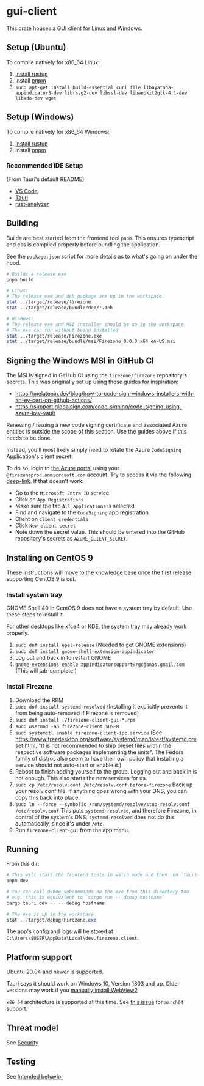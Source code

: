 # gui-client

This crate houses a GUI client for Linux and Windows.

## Setup (Ubuntu)

To compile natively for x86_64 Linux:

1. [Install rustup](https://rustup.rs/)
1. Install [pnpm](https://pnpm.io/installation)
1. `sudo apt-get install build-essential curl file libayatana-appindicator3-dev librsvg2-dev libssl-dev libwebkit2gtk-4.1-dev libxdo-dev wget`

## Setup (Windows)

To compile natively for x86_64 Windows:

1. [Install rustup](https://rustup.rs/)
1. Install [pnpm](https://pnpm.io/installation)

### Recommended IDE Setup

(From Tauri's default README)

- [VS Code](https://code.visualstudio.com/)
- [Tauri](https://marketplace.visualstudio.com/items?itemName=tauri-apps.tauri-vscode)
- [rust-analyzer](https://marketplace.visualstudio.com/items?itemName=rust-lang.rust-analyzer)

## Building

Builds are best started from the frontend tool `pnpm`. This ensures typescript
and css is compiled properly before bundling the application.

See the [`package.json`](./package.json) script for more details as to what's
going on under the hood.

```bash
# Builds a release exe
pnpm build

# Linux:
# The release exe and deb package are up in the workspace.
stat ../target/release/firezone
stat ../target/release/bundle/deb/*.deb

# Windows:
# The release exe and MSI installer should be up in the workspace.
# The exe can run without being installed
stat ../target/release/Firezone.exe
stat ../target/release/bundle/msi/Firezone_0.0.0_x64_en-US.msi
```

## Signing the Windows MSI in GitHub CI

The MSI is signed in GitHub CI using the `firezone/firezone` repository's
secrets. This was originally set up using these guides for inspiration:

- https://melatonin.dev/blog/how-to-code-sign-windows-installers-with-an-ev-cert-on-github-actions/
- https://support.globalsign.com/code-signing/code-signing-using-azure-key-vault

Renewing / issuing a new code signing certificate and associated Azure entities is outside the scope of this section. Use the guides above if this needs to be done.

Instead, you'll most likely simply need to rotate the Azure `CodeSigning` Application's client secret.

To do so, login to [the Azure portal](https://portal.azure.com) using your `@firezoneprod.onmicrosoft.com` account.
Try to access it via the following [deep-link](https://portal.azure.com/#view/Microsoft_AAD_RegisteredApps/ApplicationMenuBlade/~/Credentials/appId/51da0daa-39dd-4890-9018-e02609efc9c8).
If that doesn't work:



- Go to the `Microsoft Entra ID` service
- Click on `App Registrations`
- Make sure the tab `All applications` is selected
- Find and navigate to the `CodeSigning` app registration
- Client on `client credentials`
- Click `New client secret`
- Note down the secret value. This should be entered into the GitHub repository's secrets as `AZURE_CLIENT_SECRET`.

## Installing on CentOS 9

These instructions will move to the knowledge base once the first release supporting CentOS 9 is cut.

### Install system tray

GNOME Shell 40 in CentOS 9 does not have a system tray by default. Use these steps to install it.

For other desktops like xfce4 or KDE, the system tray may already work properly.

1. `sudo dnf install epel-release` (Needed to get GNOME extensions)
2. `sudo dnf install gnome-shell-extension-appindicator`
3. Log out and back in to restart GNOME
4. `gnome-extensions enable appindicatorsupport@rgcjonas.gmail.com` (This will tab-complete.)

### Install Firezone

1. Download the RPM
2. `sudo dnf install systemd-resolved` (Installing it explicitly prevents it from being auto-removed if Firezone is removed)
3. `sudo dnf install ./firezone-client-gui-*.rpm`
4. `sudo usermod -aG firezone-client $USER`
5. `sudo systemctl enable firezone-client-ipc.service` (See https://www.freedesktop.org/software/systemd/man/latest/systemd.preset.html, "It is not recommended to ship preset files within the respective software packages implementing the units". The Fedora family of distros also seem to have their own policy that installing a service should not auto-start or enable it.)
6. Reboot to finish adding yourself to the group. Logging out and back in is not enough. This also starts the new services for us.
7. `sudo cp /etc/resolv.conf /etc/resolv.conf.before-firezone` Back up your resolv.conf file. If anything goes wrong with your DNS, you can copy this back into place.
8. `sudo ln --force --symbolic /run/systemd/resolve/stub-resolv.conf /etc/resolv.conf` This puts `systemd-resolved`, and therefore Firezone, in control of the system's DNS. `systemd-resolved` does not do this automatically, since it's under `/etc`.
9. Run `firezone-client-gui` from the app menu.

## Running

From this dir:

```powershell
# This will start the frontend tools in watch mode and then run `tauri dev`
pnpm dev

# You can call debug subcommands on the exe from this directory too
# e.g. this is equivalent to `cargo run -- debug hostname`
cargo tauri dev -- -- debug hostname

# The exe is up in the workspace
stat ../target/debug/Firezone.exe
```

The app's config and logs will be stored at
`C:\Users\$USER\AppData\Local\dev.firezone.client`.

## Platform support

Ubuntu 20.04 and newer is supported.

Tauri says it should work on Windows 10, Version 1803 and up. Older versions may
work if you
[manually install WebView2](https://tauri.app/v1/guides/getting-started/prerequisites#2-webview2)

`x86_64` architecture is supported at this time. See
[this issue](https://github.com/firezone/firezone/issues/2992) for `aarch64`
support.

## Threat model

See [Security](docs/security.md)

## Testing

See [Intended behavior](docs/intended_behavior.md)
